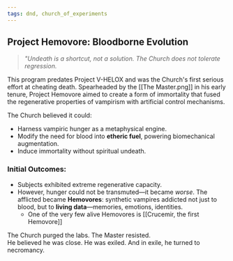 ```yaml
---
tags: dnd, church_of_experiments
---
```


## Project Hemovore: Bloodborne Evolution

> *"Undeath is a shortcut, not a solution. The Church does not tolerate regression.*

This program predates Project V-HELOX and was the Church's  first serious effort at cheating death. Spearheaded by the [[The Master.png]] in his early tenure, Project Hemovore aimed to create a form of immortality that fused the regenerative properties of vampirism with artificial control mechanisms.

The Church believed it could:
- Harness vampiric hunger as a metaphysical engine.
- Modify the need for blood into **etheric fuel**, powering biomechanical augmentation.
- Induce immortality without spiritual undeath.

### Initial Outcomes:

- Subjects exhibited extreme regenerative capacity.
- However, hunger could not be transmuted—it became _worse_.  The afflicted became **Hemovores**: synthetic vampires addicted not just to blood, but to **living data**—memories, emotions, identities.
	- One of the very few alive Hemovores is [[Crucemir, the first Hemovore]]

The Church purged the labs. The Master resisted.  
He believed he was close. He was exiled. And in exile, he turned to necromancy.